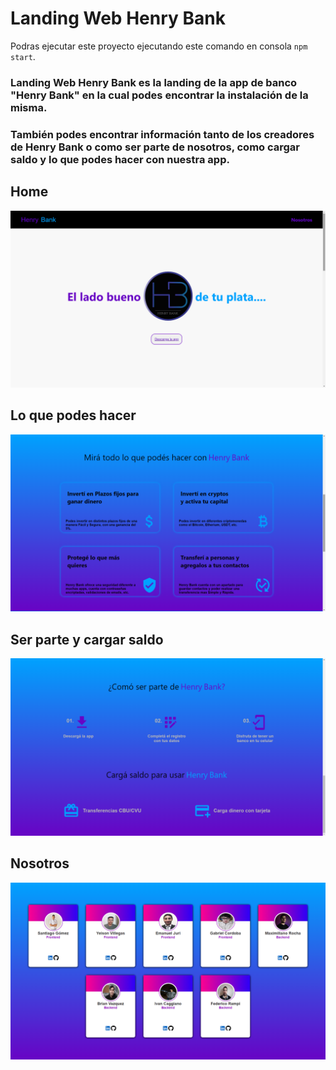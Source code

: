# Landing Web Henry Bank

Podras ejecutar este proyecto ejecutando este comando en consola `npm start`.   

### Landing Web Henry Bank es la landing de la app de banco "Henry Bank" en la cual podes encontrar la instalación de la misma.

### También podes encontrar información tanto de los creadores de Henry Bank o como ser parte de nosotros, como cargar saldo y lo que podes hacer con nuestra app.

## Home

<img src="./Home.png" alt="Imágen del home"/>

## Lo que podes hacer

<img src="./Lo que podes hacer.png" alt="Imágen lo que podes hacer"/>

## Ser parte y cargar saldo

<img src="./Ser parte y cargar saldo.png" alt="Imágen ser parte y cargar saldo"/>

## Nosotros

<img src="./Nosotros.png" alt="Imágen de nosotros"/>